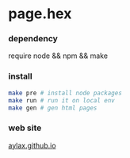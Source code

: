 # page.hex

### dependency

require node && npm && make

### install

```bash
make pre # install node packages
make run # run it on local env
make gen # gen html pages
```


### web site

[aylax.github.io](https://aylax.github.io/)
